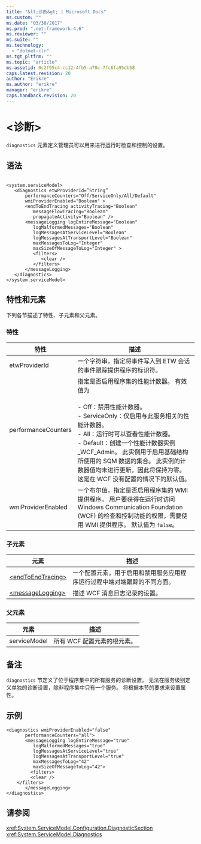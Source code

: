 ```yaml
---
title: "&lt;诊断&gt; | Microsoft Docs"
ms.custom: ""
ms.date: "03/30/2017"
ms.prod: ".net-framework-4.6"
ms.reviewer: ""
ms.suite: ""
ms.technology: 
  - "dotnet-clr"
ms.tgt_pltfrm: ""
ms.topic: "article"
ms.assetid: 0c2f95c4-cc12-4fb5-a70c-7fc6fa95db58
caps.latest.revision: 20
author: "Erikre"
ms.author: "erikre"
manager: "erikre"
caps.handback.revision: 20
---
```

# &lt;诊断&gt;
`diagnostics` 元素定义管理员可以用来进行运行时检查和控制的设置。  
  
## 语法  
  
```  
  
<system.serviceModel>  
   <diagnostics etwProviderId=”String”  
       performanceCounters="Off/ServiceOnly/All/Default"         
       wmiProviderEnabled="Boolean" >  
       <endToEndTracing activityTracing="Boolean"  
          messageFlowTracing="Boolean"  
          propagateActivity="Boolean" />  
       <messageLogging logEntireMessage="Boolean"  
          logMalformedMessages="Boolean"  
          logMessagesAtServiceLevel="Boolean"  
          logMessagesAtTransportLevel="Boolean"  
          maxMessagesToLog="Integer"  
          maxSizeOfMessageToLog="Integer" >  
          <filters>  
             <clear />  
          </filters>  
       </messageLogging>  
   </diagnostics>  
</system.serviceModel>  
```  
  
## 特性和元素  
 下列各节描述了特性、子元素和父元素。  
  
### 特性  
  
|特性|描述|  
|--------|--------|  
|etwProviderId|一个字符串，指定将事件写入到 ETW 会话的事件跟踪提供程序的标识符。|  
|performanceCounters|指定是否启用程序集的性能计数器。  有效值为<br /><br /> -   Off：禁用性能计数器。<br />-   ServiceOnly：仅启用与此服务相关的性能计数器。<br />-   All：运行时可以查看性能计数器。<br />-   Default：创建一个性能计数器实例 \_WCF\_Admin。  此实例用于启用基础结构所使用的 SQM 数据的集合。  此实例的计数器值均未进行更新，因此将保持为零。  这是在 WCF 没有配置的情况下的默认值。|  
|wmiProviderEnabled|一个布尔值，指定是否启用程序集的 WMI 提供程序。  用户要获得在运行时访问 Windows Communication Foundation \(WCF\) 的检查和控制功能的权限，需要使用 WMI 提供程序。  默认值为 `false`。|  
  
### 子元素  
  
|元素|描述|  
|--------|--------|  
|[\<endToEndTracing\>](../../../../../docs/framework/configure-apps/file-schema/wcf/endtoendtracing.md)|一个配置元素，用于启用和禁用服务应用程序运行过程中端对端跟踪的不同方面。|  
|[\<messageLogging\>](../../../../../docs/framework/configure-apps/file-schema/wcf/messagelogging.md)|描述 WCF 消息日志记录的设置。|  
  
### 父元素  
  
|元素|描述|  
|--------|--------|  
|serviceModel|所有 WCF 配置元素的根元素。|  
  
## 备注  
 `diagnostics` 节定义了位于程序集中的所有服务的诊断设置。  无法在服务级别定义单独的诊断设置，除非程序集中只有一个服务。  将根据本节的要求来设置属性。  
  
## 示例  
  
```  
<diagnostics wmiProviderEnabled="false"  
       performanceCounters="all">  
       <messageLogging logEntireMessage="true"  
          logMalformedMessages="true"  
          logMessagesAtServiceLevel="true"  
          logMessagesAtTransportLevel="true"  
          maxMessagesToLog="42"  
          maxSizeOfMessageToLog="42">  
         <filters>  
         <clear />  
    </filters>  
       </messageLogging>  
</diagnostics>  
```  
  
## 请参阅  
 <xref:System.ServiceModel.Configuration.DiagnosticSection>   
 <xref:System.ServiceModel.Diagnostics>